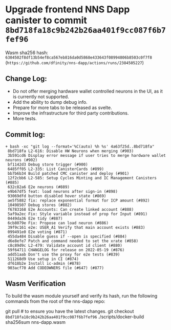 # Upgrade frontend NNS Dapp canister to commit `8bd718fa18c9b242b26aa401f9cc087f6b7fef96`
Wasm sha256 hash: `6304502f8df13b54ef8ca567eb816da0d5868e433643f08994806b8503c0f7f8` (`https://github.com/dfinity/nns-dapp/actions/runs/2384505227`)

## Change Log:

* Do not offer merging hardware wallet controlled neurons in the UI, as it is currently not supported.
* Add the ability to dump debug info.
* Prepare for more tabs to be released as svelte.
* Improve the infrastructure for third party contributions.
* More tests.

## Commit log:

```
+ bash -xc "git log --format='%C(auto) %h %s' 4a63f25d..8bd718fa"
 8bd718fa L2-616: Disable HW Neurons when merging (#903)
 3b591cd6 Display error message if user tries to merge hardware wallet neurons (#902)
 bf1142d3 Debug store trigger (#900)
 6485ff05 L2-335: List CanisterCards (#899)
 bb7b6b34 Build patched CMC canister and deploy (#901)
 12f2cbb6 L2-585: Setup Cycles Minting and IC Management Canisters (#885)
 632c82a6 E2e neurons (#889)
 e9b67df5 feat: load neurons after sign-in (#898)
 93069dfd button disabled hover state (#869)
 ae5f5882 fix: replace exponential format for ICP amount (#892)
 10498507 Debug stores (#882)
 f6783168 E2e Accounts: Can create linked account (#888)
 5af9a2ec Fix: Style variable instead of prop for Input (#891)
 0449da36 E2e tidy (#887)
 6cb8079e Fix: Propose can load neuron (#886)
 39f9c161 e2e: USER_A1 Verify that main account exists (#883)
 099491e0 E2e voting (#871)
 455da484 Disable guess if --open is specified (#884)
 d6e8efe7 Patch and command needed to set the xrate (#858)
 c8c89d9c L2-479: Validate account id client (#880)
 59f64711 CHANGELOG for release on 2022-05-19 (#876)
 add51aab Don't use the proxy for e2e tests (#839)
 511268d9 Use setup in CI (#874)
 df618b2e Install ic-admin (#878)
 903acf70 Add CODEOWNERS file (#647) (#877)
```

## Wasm Verification

To build the wasm module yourself and verify its hash, run the following commands from the root of the nns-dapp repo:

git pull  # to ensure you have the latest changes.
git checkout `8bd718fa18c9b242b26aa401f9cc087f6b7fef96`
./scripts/docker-build
sha256sum nns-dapp.wasm
